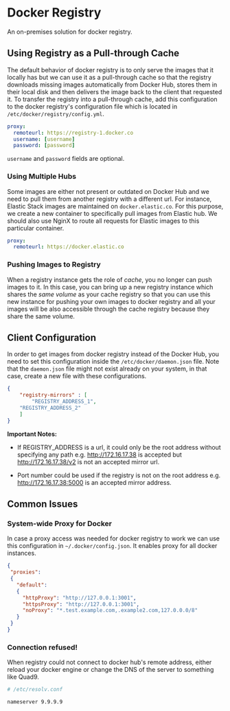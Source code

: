 # Docker Registry

An on-premises solution for docker registry.

## Using Registry as a Pull-through Cache

The default behavior of docker registry is to only serve the images that it
locally has but we can use it as a pull-through cache so that the registry
downloads missing images automatically from Docker Hub, stores them in their
local disk and then delivers the image back to the client that requested it.
To transfer the registry into a pull-through cache, add this configuration to
the docker registry's configuration file which is located in
`/etc/docker/registry/config.yml`.

```yaml
proxy:
  remoteurl: https://registry-1.docker.co
  username: [username]
  password: [password]
```

`username` and `password` fields are optional.

### Using Multiple Hubs

Some images are either not present or outdated on Docker Hub and we need to
pull them from another registry with a different url. For instance, Elastic
Stack images are maintained on `docker.elastic.co`. For this purpose, we
create a new container to specifically pull images from Elastic hub. We should
also use NginX to route all requests for Elastic images to this particular
container.
```yaml
proxy:
  remoteurl: https://docker.elastic.co
```

### Pushing Images to Registry

When a registry instance gets the role of _cache_, you no longer can push
images to it. In this case, you can bring up a new registry instance which
shares the _same volume_ as your cache registry so that you can use this new
instance for pushing your own images to docker registry and all your images
will be also accessible through the cache registry because they share the same
volume.

## Client Configuration

In order to get images from docker registry instead of the Docker Hub, you need
to set this configuration inside the `/etc/docker/daemon.json` file. Note that
the `daemon.json` file might not exist already on your system, in that case,
create a new file with these configurations.

```json
{
	"registry-mirrors" : [
		"REGISTRY_ADDRESS_1",
    "REGISTRY_ADDRESS_2"
	]
}
```

**Important Notes:**

+ If REGISTRY\_ADDRESS is a url, it could only be the root address without
  specifying any path e.g. http://172.16.17.38 is accepted but
  http://172.16.17.38/v2 is not an accepted mirror url.

+ Port number could be used if the registry is not on the root address e.g.
  http://172.16.17.38:5000 is an accepted mirror address.

## Common Issues

### System-wide Proxy for Docker

In case a proxy access was needed for docker registry to work we can use this
configuration in `~/.docker/config.json`. It enables proxy for all docker
instances.

```json
{
 "proxies":
 {
   "default":
   {
     "httpProxy": "http://127.0.0.1:3001",
     "httpsProxy": "http://127.0.0.1:3001",
     "noProxy": "*.test.example.com,.example2.com,127.0.0.0/8"
   }
 }
}
```

### Connection refused!

When registry could not connect to docker hub's remote address, either reload
your docker engine or change the DNS of the server to something like Quad9.

```bash
# /etc/resolv.conf

nameserver 9.9.9.9
```
